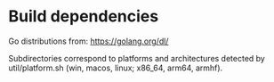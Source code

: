 # Build dependencies

Go distributions from: https://golang.org/dl/

Subdirectories correspond to platforms and architectures detected by util/platform.sh (win, macos, linux; x86_64, arm64, armhf).
